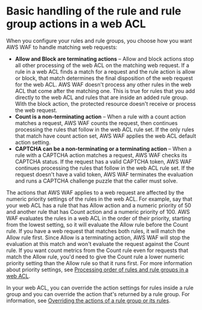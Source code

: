 # Basic handling of the rule and rule group actions in a web ACL<a name="web-acl-rule-actions"></a>

When you configure your rules and rule groups, you choose how you want AWS WAF to handle matching web requests: 
+ **Allow and Block are terminating actions** – Allow and block actions stop all other processing of the web ACL on the matching web request\. If a rule in a web ACL finds a match for a request and the rule action is allow or block, that match determines the final disposition of the web request for the web ACL\. AWS WAF doesn't process any other rules in the web ACL that come after the matching one\. This is true for rules that you add directly to the web ACL and rules that are inside an added rule group\. With the block action, the protected resource doesn't receive or process the web request\.
+ **Count is a non\-terminating action** – When a rule with a count action matches a request, AWS WAF counts the request, then continues processing the rules that follow in the web ACL rule set\. If the only rules that match have count action set, AWS WAF applies the web ACL default action setting\. 
+ **CAPTCHA can be a non\-terminating or a terminating action** – When a rule with a CAPTCHA action matches a request, AWS WAF checks its CAPTCHA status\. If the request has a valid CAPTCHA token, AWS WAF continues processing the rules that follow in the web ACL rule set\. If the request doesn't have a valid token, AWS WAF terminates the evaluation and runs a CAPTCHA challenge puzzle that the caller must solve\. 

The actions that AWS WAF applies to a web request are affected by the numeric priority settings of the rules in the web ACL\. For example, say that your web ACL has a rule that has Allow action and a numeric priority of 50 and another rule that has Count action and a numeric priority of 100\. AWS WAF evaluates the rules in a web ACL in the order of their priority, starting from the lowest setting, so it will evaluate the Allow rule before the Count rule\. If you have a web request that matches both rules, it will match the Allow rule first\. Since Allow is a terminating action, AWS WAF will stop the evaluation at this match and won't evaluate the request against the Count rule\. If you want count metrics from the Count rule even for requests that match the Allow rule, you'd need to give the Count rule a lower numeric priority setting than the Allow rule so that it runs first\. For more information about priority settings, see [Processing order of rules and rule groups in a web ACL](web-acl-processing-order.md)\. 

In your web ACL, you can override the action settings for rules inside a rule group and you can override the action that's returned by a rule group\. For information, see [Overriding the actions of a rule group or its rules](web-acl-rule-group-override-options.md)\. 

